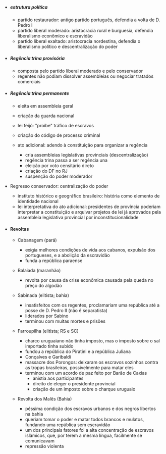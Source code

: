 - ##### estrutura política
	- partido restaurador: antigo partido português, defendia a volta de D. Pedro I
	- partido liberal moderado: aristocracia rural e burguesia, defendia liberalismo econômico e escravidão
	- partido liberal exaltado: aristocracia nordestina, defendia o liberalismo político e descentralização do poder

- ##### Regência trina provisória
	- composta pelo partido liberal moderado e pelo conservador
	- regentes não podiam dissolver assembleias ou negociar tratados comerciais

- ##### Regência trina permanente
	- eleita em assembleia geral
	- criação da guarda nacional
	
	- lei feijó: "proíbe" tráfico de escravos
	- criação do código de processo criminal
	
	- ato adicional: adendo à constituição para organizar a regência
		- cria assembleias legislativas provinciais (descentralização)
		- regência trina passa a ser regência una
		- eleição por voto censitário direto
		- criação do DF no RJ
		- suspenção do poder moderador

- Regresso conservador: centralização do poder
	- instituto histórico e geográfico brasileiro: história como elemento de identidade nacional
	- lei interpretativa do ato adicional: presidentes de província poderiam interpretar a constituição e arquivar projetos de lei já aprovados pela assembleia legislativa provincial por inconstitucionalidade

- #### Revoltas
	- Cabanagem (pará)
		- exigia melhores condições de vida aos cabanos, expulsão dos portugueses, e a abolição da escravidão
		- funda a república paraense
	- Balaiada (maranhão)
		- revolta por causa da crise econômica causada pela queda no preço do algodão
	
	- Sabinada (elitista; bahia)
		- insatisfeitos com os regentes, proclamariam uma república até a posse de D. Pedro II (não é separatista)
		- liderados por Sabino
		- terminou com muitas mortes e prisões
	- Farroupilha (elitista; RS e SC)
		- charco uruguaiano não tinha imposto, mas o imposto sobre o sal importado tinha subido
		- fundou a república do Piratini e a república Juliana
		- Conçalves e Garibaldi
		- massacre dos Porongos: deixaram os escravos sozinhos contra as tropas brasileiras, possivelmente para matar eles
		- terminou com um acordo de paz feito por Barão de Caxias
			- anistia aos participantes
			- direito de eleger o presidente provincial
			- criação de um imposto sobre o charque uruguaio
	
	- Revolta dos Malês (Bahia)
		- péssima condição dos escravos urbanos e dos negros libertos na bahia
		- queriam tomar o poder e matar todos brancos e mulatos, fundando uma república sem escravidão
		- um dos principais fatores foi a alta concentração de escravos islâmicos, que, por terem a mesma língua, facilmente se comunicavam
		- repressão violenta